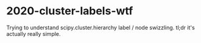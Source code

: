 # 2020-cluster-labels-wtf
Trying to understand scipy.cluster.hierarchy label / node swizzling. tl;dr it's actually really simple.
